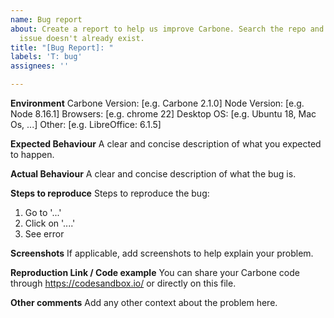 ```yaml
---
name: Bug report
about: Create a report to help us improve Carbone. Search the repo and ensure your
  issue doesn't already exist.
title: "[Bug Report]: "
labels: 'T: bug'
assignees: ''

---
```


**Environment**
Carbone Version: [e.g. Carbone 2.1.0]
Node Version: [e.g. Node 8.16.1]
Browsers: [e.g. chrome 22]
Desktop OS: [e.g. Ubuntu 18, Mac Os, ...]
Other: [e.g. LibreOffice: 6.1.5]

**Expected Behaviour**
A clear and concise description of what you expected to happen.

**Actual Behaviour**
A clear and concise description of what the bug is.

**Steps to reproduce**
Steps to reproduce the bug:
1. Go to '...'
2. Click on '....'
3. See error

**Screenshots**
If applicable, add screenshots to help explain your problem.

**Reproduction Link / Code example**
You can share your Carbone code through https://codesandbox.io/ or directly on this file.

**Other comments**
Add any other context about the problem here.
